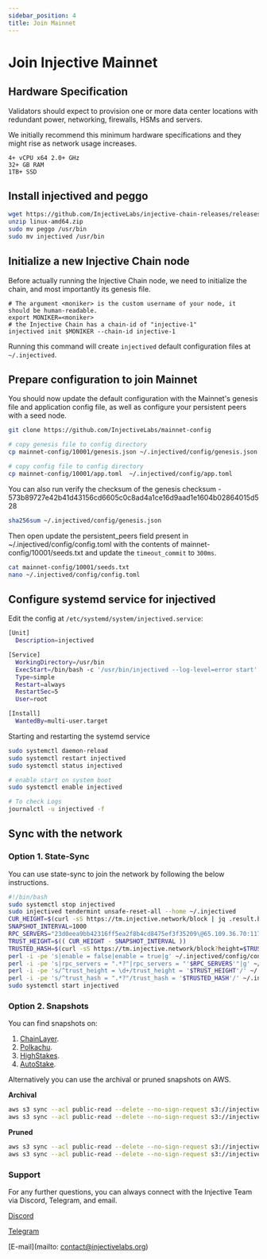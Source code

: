 ```yaml
---
sidebar_position: 4
title: Join Mainnet
---
```


# Join Injective Mainnet

## Hardware Specification
Validators should expect to provision one or more data center locations with redundant power, networking, firewalls, HSMs and servers.

We initially recommend this minimum hardware specifications and they might rise as network usage increases.

```
4+ vCPU x64 2.0+ GHz
32+ GB RAM
1TB+ SSD
```

## Install injectived and peggo

```bash
wget https://github.com/InjectiveLabs/injective-chain-releases/releases/download/v1.8.0-1668679102/linux-amd64.zip
unzip linux-amd64.zip
sudo mv peggo /usr/bin
sudo mv injectived /usr/bin
```

## Initialize a new Injective Chain node

Before actually running the Injective Chain node, we need to initialize the chain, and most importantly its genesis file.

```
# The argument <moniker> is the custom username of your node, it should be human-readable.
export MONIKER=<moniker>
# the Injective Chain has a chain-id of "injective-1"
injectived init $MONIKER --chain-id injective-1
```

Running this command will create `injectived` default configuration files at `~/.injectived`.

## Prepare configuration to join Mainnet

You should now update the default configuration with the Mainnet's genesis file and application config file, as well as configure your persistent peers with a seed node.  

```bash
git clone https://github.com/InjectiveLabs/mainnet-config

# copy genesis file to config directory
cp mainnet-config/10001/genesis.json ~/.injectived/config/genesis.json

# copy config file to config directory
cp mainnet-config/10001/app.toml  ~/.injectived/config/app.toml
```

You can also run verify the checksum of the genesis checksum - 573b89727e42b41d43156cd6605c0c8ad4a1ce16d9aad1e1604b02864015d528
```bash
sha256sum ~/.injectived/config/genesis.json
```

Then open update the persistent_peers field present in ~/.injectived/config/config.toml with the contents of mainnet-config/10001/seeds.txt and update the `timeout_commit` to `300ms`.
```bash
cat mainnet-config/10001/seeds.txt
nano ~/.injectived/config/config.toml
```

## Configure systemd service for injectived

Edit the config at `/etc/systemd/system/injectived.service`:
```bash
[Unit]
  Description=injectived

[Service]
  WorkingDirectory=/usr/bin
  ExecStart=/bin/bash -c '/usr/bin/injectived --log-level=error start'
  Type=simple
  Restart=always
  RestartSec=5
  User=root

[Install]
  WantedBy=multi-user.target
```

Starting and restarting the systemd service
```bash
sudo systemctl daemon-reload
sudo systemctl restart injectived
sudo systemctl status injectived

# enable start on system boot
sudo systemctl enable injectived

# To check Logs
journalctl -u injectived -f
```

## Sync with the network

### Option 1. State-Sync

You can use state-sync to join the network by following the below instructions.

```bash
#!/bin/bash
sudo systemctl stop injectived
sudo injectived tendermint unsafe-reset-all --home ~/.injectived
CUR_HEIGHT=$(curl -sS https://tm.injective.network/block | jq .result.block.header.height | tr -d '"')
SNAPSHOT_INTERVAL=1000
RPC_SERVERS="23d0eea9bb42316ff5ea2f8b4cd8475ef3f35209\@65.109.36.70:11750,38c18461209694e1f667ff2c8636ba827cc01c86\@176.9.143.252:11750,4f9025feca44211eddc26cd983372114947b2e85\@176.9.140.49:11750,c98bb1b889ddb58b46e4ad3726c1382d37cd5609\@65.109.51.80:11750,f9ae40fb4a37b63bea573cc0509b4a63baa1a37a\@15.235.144.80:11750,7f3473ddab10322b63789acb4ac58647929111ba\@15.235.13.116:11750"
TRUST_HEIGHT=$(( CUR_HEIGHT - SNAPSHOT_INTERVAL ))
TRUSTED_HASH=$(curl -sS https://tm.injective.network/block?height=$TRUST_HEIGHT | jq .result.block_id.hash)
perl -i -pe 's|enable = false|enable = true|g' ~/.injectived/config/config.toml
perl -i -pe 's|rpc_servers = ".*?"|rpc_servers = "'$RPC_SERVERS'"|g' ~/.injectived/config/config.toml
perl -i -pe 's/^trust_height = \d+/trust_height = '$TRUST_HEIGHT'/' ~/.injectived/config/config.toml
perl -i -pe 's/^trust_hash = ".*?"/trust_hash = '$TRUSTED_HASH'/' ~/.injectived/config/config.toml
sudo systemctl start injectived
```

### Option 2. Snapshots

You can find snapshots on:

1. [ChainLayer](https://quicksync.io/networks/injective.html).
2. [Polkachu](https://polkachu.com/tendermint_snapshots/injective).
3. [HighStakes](https://tools.highstakes.ch/files/injective.tar.gz).
4. [AutoStake](http://snapshots.autostake.net/injective-1/).

Alternatively you can use the archival or pruned snapshots on AWS.

**Archival**
```bash
aws s3 sync --acl public-read --delete --no-sign-request s3://injective-snapshots/mainnet/injectived/daily/data $HOME/.injectived/data
aws s3 sync --acl public-read --delete --no-sign-request s3://injective-snapshots/testnet/injectived/daily/wasm $HOME/.injectived/wasm
```

**Pruned**
```bash
aws s3 sync --acl public-read --delete --no-sign-request s3://injective-snapshots/mainnet/injectived/pruned/data $HOME/.injectived/data
aws s3 sync --acl public-read --delete --no-sign-request s3://injective-snapshots/testnet/injectived/pruned/wasm $HOME/.injectived/wasm
```


### Support

For any further questions, you can always connect with the Injective Team via Discord, Telegram, and email.

[Discord](https://discord.gg/injective)

[Telegram](https://t.me/joininjective)

[E-mail](mailto: contact@injectivelabs.org)
